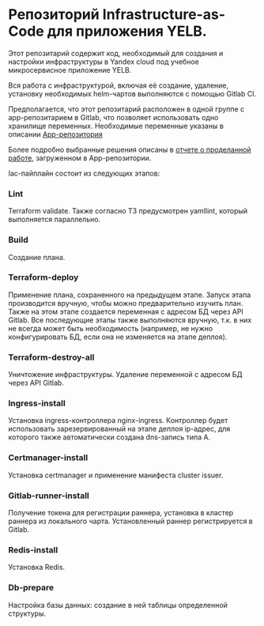 # Репозиторий Infrastructure-as-Code для приложения YELB.

Этот репозитарий содержит  код, необходимый для создания и настройки инфраструктуры в Yandex cloud под учебное микросервисное приложение YELB.

Вся работа с инфраструктурой, включая её создание, удаление, установку необходимых helm-чартов выполняются с помощью Gitlab CI.

Предполагается, что этот репозитарий расположен в одной группе с app-репозитарием в Gitlab, что позволяет использовать одно хранилище переменных. Необходимые переменные указаны в описании [App-репозитория](https://github.com/Osmos-GT/slurm-graduation-app)

Более подробно выбранные решения описаны в [отчете о проделанной работе](https://github.com/Osmos-GT/slurm-graduation-app/blob/main/report.md), загруженном в App-репозитории.

Iac-пайплайн состоит из следующих этапов:

### Lint
Terraform validate. Также согласно ТЗ предусмотрен yamllint, который выполняется параллельно.

### Build
Создание плана.

### Terraform-deploy
Применение плана, сохраненного на предыдущем этапе. Запуск этапа производится вручную, чтобы можно предварительно изучить план. Также на этом этапе создается переменная с адресом БД через API Gitlab.
Все последующие этапы также выполняются вручную, т.к. в них не всегда может быть необходимость (например, не нужно конфигурировать БД, если она не изменяется на этапе деплоя).

### Terraform-destroy-all
Уничтожение инфраструктуры. Удаление переменной с адресом БД через API Gitlab.

### Ingress-install
Установка ingress-контроллера nginx-ingress.
Контроллер будет использовать зарезервированный на этапе деплоя ip-адрес, для которого также автоматически создана dns-запись типа А.

### Certmanager-install
Установка certmanager и применение манифеста cluster issuer.

### Gitlab-runner-install
Получение токена для регистрации раннера, установка в кластер раннера из локального чарта. Установленный раннер регистрируется в Gitlab.

### Redis-install
Установка Redis.

### Db-prepare
Настройка базы данных: создание в ней таблицы определенной структуры.
